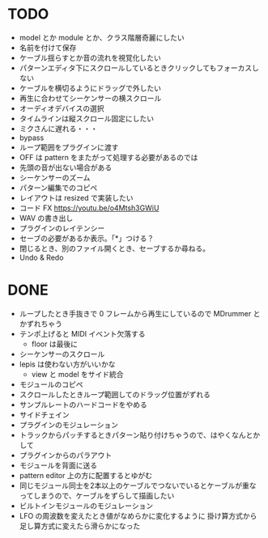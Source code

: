 # TODO

- model とか module とか、クラス階層奇麗にしたい
- 名前を付けて保存
- ケーブル揺らすとか音の流れを視覚化したい
- パターンエディタ下にスクロールしているときクリックしてもフォーカスしない
- ケーブルを横切るようにドラッグで外したい
- 再生に合わせてシーケンサーの横スクロール
- オーディオデバイスの選択
- タイムラインは縦スクロール固定にしたい
- ミクさんに遅れる・・・
- bypass
- ループ範囲をプラグインに渡す
- OFF は pattern をまたがって処理する必要があるのでは
- 先頭の音が出ない場合がある
- シーケンサーのズーム
- パターン編集でのコピペ
- レイアウトは resized で実装したい
- コード FX https://youtu.be/o4Mtsh3GWiU
- WAV の書き出し
- プラグインのレイテンシー
- セーブの必要があるか表示。「*」つける？
- 閉じるとき、別のファイル開くとき、セーブするか尋ねる。
- Undo & Redo

# DONE

- ループしたとき手抜きで 0 フレームから再生にしているので MDrummer とかずれちゃう
- テンポ上げると MIDI イベント欠落する
    - floor は最後に
- シーケンサーのスクロール
- lepis は使わない方がいいかな
    - view と model をサイド統合
- モジュールのコピペ
- スクロールしたときループ範囲してのドラッグ位置がずれる
- サンプルレートのハードコードをやめる
- サイドチェイン
- プラグインのモジュレーション
- トラックからパッチするときパターン貼り付けちゃうので、はやくなんとかして
- プラグインからのパラアウト
- モジュールを背面に送る
- pattern editor 上の方に配置するとゆがむ
- 同じモジュール同士を2本以上のケーブルでつないでいるとケーブルが重なってしまうので、ケーブルをずらして描画したい
- ビルトインモジュールのモジュレーション
- LFO の周波数を変えたとき値がなめらかに変化するように
  掛け算方式から足し算方式に変えたら滑らかになった